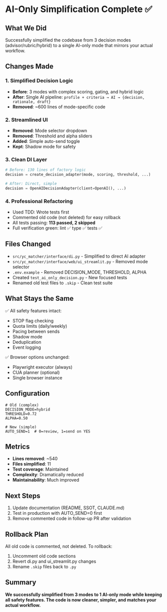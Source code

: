 # AI-Only Simplification Complete ✅

## What We Did
Successfully simplified the codebase from 3 decision modes (advisor/rubric/hybrid) to a single AI-only mode that mirrors your actual workflow.

## Changes Made

### 1. Simplified Decision Logic
- **Before**: 3 modes with complex scoring, gating, and hybrid logic
- **After**: Single AI pipeline: `profile + criteria → AI → {decision, rationale, draft}`
- **Removed**: ~600 lines of mode-specific code

### 2. Streamlined UI
- **Removed**: Mode selector dropdown
- **Removed**: Threshold and alpha sliders
- **Added**: Simple auto-send toggle
- **Kept**: Shadow mode for safety

### 3. Clean DI Layer
```python
# Before: 130 lines of factory logic
decision = create_decision_adapter(mode, scoring, threshold, ...)

# After: Direct, simple
decision = OpenAIDecisionAdapter(client=OpenAI(), ...)
```

### 4. Professional Refactoring
- Used TDD: Wrote tests first
- Commented old code (not deleted) for easy rollback
- All tests passing: **113 passed, 2 skipped**
- Full verification green: lint ✅ type ✅ tests ✅

## Files Changed
- `src/yc_matcher/interface/di.py` - Simplified to direct AI adapter
- `src/yc_matcher/interface/web/ui_streamlit.py` - Removed mode selector
- `.env.example` - Removed DECISION_MODE, THRESHOLD, ALPHA
- Created `test_ai_only_decision.py` - New focused tests
- Renamed old test files to `.skip` - Clean test suite

## What Stays the Same
✅ All safety features intact:
- STOP flag checking
- Quota limits (daily/weekly)
- Pacing between sends
- Shadow mode
- Deduplication
- Event logging

✅ Browser options unchanged:
- Playwright executor (always)
- CUA planner (optional)
- Single browser instance

## Configuration
```env
# Old (complex)
DECISION_MODE=hybrid
THRESHOLD=0.72
ALPHA=0.50

# New (simple)
AUTO_SEND=1  # 0=review, 1=send on YES
```

## Metrics
- **Lines removed**: ~540
- **Files simplified**: 11
- **Test coverage**: Maintained
- **Complexity**: Dramatically reduced
- **Maintainability**: Much improved

## Next Steps
1. Update documentation (README, SSOT, CLAUDE.md)
2. Test in production with AUTO_SEND=0 first
3. Remove commented code in follow-up PR after validation

## Rollback Plan
All old code is commented, not deleted. To rollback:
1. Uncomment old code sections
2. Revert di.py and ui_streamlit.py changes
3. Rename `.skip` files back to `.py`

## Summary
**We successfully simplified from 3 modes to 1 AI-only mode while keeping all safety features. The code is now cleaner, simpler, and matches your actual workflow.**